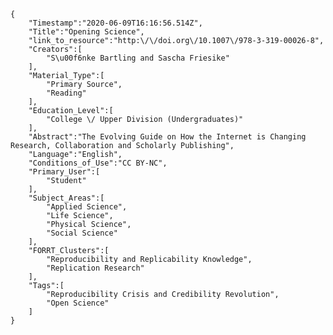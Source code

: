 
    {
        "Timestamp":"2020-06-09T16:16:56.514Z",
        "Title":"Opening Science",
        "link_to_resource":"http:\/\/doi.org\/10.1007\/978-3-319-00026-8",
        "Creators":[
            "S\u00f6nke Bartling and Sascha Friesike"
        ],
        "Material_Type":[
            "Primary Source",
            "Reading"
        ],
        "Education_Level":[
            "College \/ Upper Division (Undergraduates)"
        ],
        "Abstract":"The Evolving Guide on How the Internet is Changing Research, Collaboration and Scholarly Publishing",
        "Language":"English",
        "Conditions_of_Use":"CC BY-NC",
        "Primary_User":[
            "Student"
        ],
        "Subject_Areas":[
            "Applied Science",
            "Life Science",
            "Physical Science",
            "Social Science"
        ],
        "FORRT_Clusters":[
            "Reproducibility and Replicability Knowledge",
            "Replication Research"
        ],
        "Tags":[
            "Reproducibility Crisis and Credibility Revolution",
            "Open Science"
        ]
    }
